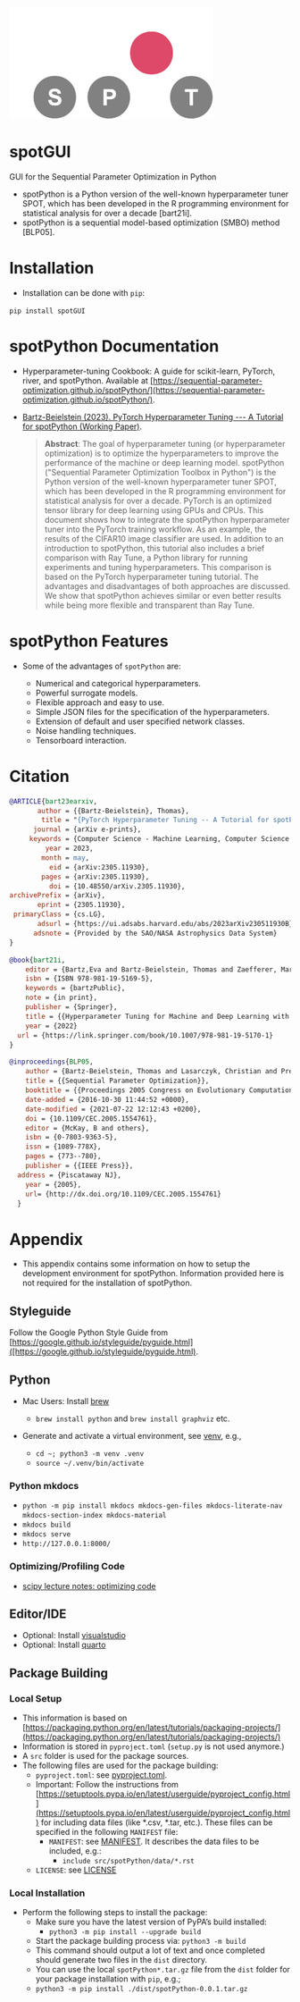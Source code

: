 <p align="left">
  <img height="200" src="img/spotLogo.png" alt="spot_logo">
</p>

# spotGUI

GUI for the Sequential Parameter Optimization in Python

* spotPython is a Python version of the well-known hyperparameter tuner SPOT, which has been developed in the R programming environment for statistical analysis for over a decade [bart21i].
* spotPython is a sequential model-based optimization (SMBO) method [BLP05].


# Installation

* Installation can be done with `pip`:

`pip install spotGUI`

# spotPython Documentation

* Hyperparameter-tuning Cookbook: A guide for scikit-learn, PyTorch, river, and spotPython. Available at [https://sequential-parameter-optimization.github.io/spotPython/](https://sequential-parameter-optimization.github.io/spotPython/).

* [Bartz-Beielstein (2023). PyTorch Hyperparameter Tuning --- A Tutorial for spotPython (Working Paper)](https://arxiv.org/abs/2305.11930).

    > **Abstract**: The goal of hyperparameter tuning (or hyperparameter optimization) is to optimize the hyperparameters to improve the performance of the machine or deep learning model. spotPython ("Sequential Parameter Optimization Toolbox in Python") is the Python version of the well-known hyperparameter tuner SPOT, which has been developed in the R programming environment for statistical analysis for over a decade. PyTorch is an optimized tensor library for deep learning using GPUs and CPUs. This document shows how to integrate the spotPython hyperparameter tuner into the PyTorch training workflow.  As an example, the results of the CIFAR10 image classifier are used. In addition to an introduction to spotPython, this tutorial also includes a brief comparison with Ray Tune, a Python library for running experiments and tuning hyperparameters. This comparison is based on the PyTorch hyperparameter tuning tutorial. The advantages and disadvantages of both approaches are discussed. We show that spotPython achieves similar or even better results while being more flexible and transparent than Ray Tune.


# spotPython Features

* Some of the advantages of `spotPython` are:

  - Numerical and categorical hyperparameters.
  - Powerful surrogate models.
  - Flexible approach and easy to use.
  - Simple JSON files for the specification of the hyperparameters.
  - Extension of default and user specified network classes.
  - Noise handling techniques.
  - Tensorboard interaction.

# Citation

```bibtex
@ARTICLE{bart23earxiv,
       author = {{Bartz-Beielstein}, Thomas},
        title = "{PyTorch Hyperparameter Tuning -- A Tutorial for spotPython}",
      journal = {arXiv e-prints},
     keywords = {Computer Science - Machine Learning, Computer Science - Artificial Intelligence, Mathematics - Numerical Analysis, 68T07, A.1, B.8.0, G.1.6, G.4, I.2.8},
         year = 2023,
        month = may,
          eid = {arXiv:2305.11930},
        pages = {arXiv:2305.11930},
          doi = {10.48550/arXiv.2305.11930},
archivePrefix = {arXiv},
       eprint = {2305.11930},
 primaryClass = {cs.LG},
       adsurl = {https://ui.adsabs.harvard.edu/abs/2023arXiv230511930B},
      adsnote = {Provided by the SAO/NASA Astrophysics Data System}
}
```


```bibtex
@book{bart21i,
	editor = {Bartz,Eva and Bartz-Beielstein, Thomas and Zaefferer, Martin and Mersmann, Olaf},
	isbn = {ISBN 978-981-19-5169-5},
	keywords = {bartzPublic},
	note = {in print},
	publisher = {Springer},
	title = {{Hyperparameter Tuning for Machine and Deep Learning with R - A Practical Guide}},
	year = {2022}
  url = {https://link.springer.com/book/10.1007/978-981-19-5170-1}
}
```

```bibtex
@inproceedings{BLP05,
	author = {Bartz-Beielstein, Thomas and Lasarczyk, Christian and Preuss, Mike},
	title = {{Sequential Parameter Optimization}},
	booktitle = {{Proceedings 2005 Congress on Evolutionary Computation (CEC'05), Edinburgh, Scotland}},
	date-added = {2016-10-30 11:44:52 +0000},
	date-modified = {2021-07-22 12:12:43 +0200},
	doi = {10.1109/CEC.2005.1554761},
	editor = {McKay, B and others},
	isbn = {0-7803-9363-5},
	issn = {1089-778X},
	pages = {773--780},
	publisher = {{IEEE Press}},
  address = {Piscataway NJ},
	year = {2005},
	url= {http://dx.doi.org/10.1109/CEC.2005.1554761}
  }

```

# Appendix

* This appendix contains some information on how to setup the development environment for spotPython.
Information provided here is not required for the installation of spotPython.

## Styleguide

Follow the Google Python Style Guide from [https://google.github.io/styleguide/pyguide.html]([https://google.github.io/styleguide/pyguide.html).


## Python

* Mac Users: Install [brew](https://brew.sh/index_de)
  * `brew install python` and `brew install graphviz` etc.

* Generate and activate a virtual environment, see [venv](https://docs.python.org/3/library/venv.html), e.g.,
  * `cd ~; python3 -m venv .venv`
  * `source ~/.venv/bin/activate`

### Python mkdocs

* `python -m pip install mkdocs mkdocs-gen-files mkdocs-literate-nav mkdocs-section-index mkdocs-material`
* `mkdocs build`
* `mkdocs serve`
* `http://127.0.0.1:8000/`


### Optimizing/Profiling Code

* [scipy lecture notes: optimizing code](https://scipy-lectures.org/advanced/optimizing/index.html)

## Editor/IDE

* Optional: Install [visualstudio](https://code.visualstudio.com)
* Optional: Install [quarto](https://quarto.org)


## Package Building

### Local Setup

* This information is based on [https://packaging.python.org/en/latest/tutorials/packaging-projects/](https://packaging.python.org/en/latest/tutorials/packaging-projects/)
* Information is stored in `pyproject.toml` (`setup.py` is not used anymore.)
* A `src` folder is used for the package sources.
* The following files are used for the package building:
   * `pyproject.toml`: see [pyproject.toml](./pyproject.toml). 
   * Important: Follow the instructions from [https://setuptools.pypa.io/en/latest/userguide/pyproject_config.html](https://setuptools.pypa.io/en/latest/userguide/pyproject_config.html) for including data files (like *.csv, *.tar, etc.). These files can be specified in the following `MANIFEST` file:
     * `MANIFEST`: see [MANIFEST](MANIFEST.in). It describes the data files to be included, e.g.:
       * `include src/spotPython/data/*.rst`
    * `LICENSE`: see [LICENSE](./LICENSE)

### Local Installation

* Perform the following steps to install the package:
  * Make sure you have the latest version of PyPA’s build installed:
    * `python3 -m pip install --upgrade build`
  * Start the package building process via:  `python3 -m build` 
  * This command should output a lot of text and once completed should generate two files in the `dist` directory.
  * You can use the local `spotPython*.tar.gz` file from the `dist` folder for your package installation with `pip`, e.g.;
  * `python3 -m pip install ./dist/spotPython-0.0.1.tar.gz`


